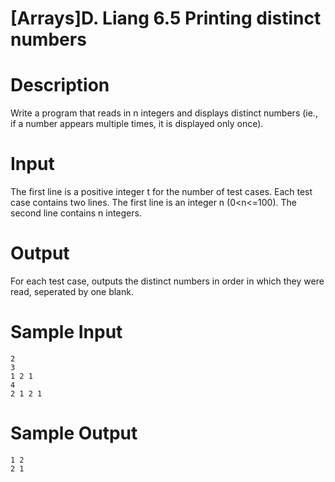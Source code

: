 # [Arrays]D. Liang 6.5 Printing distinct numbers

# Description
Write a program that reads in n integers and displays distinct numbers (ie., if a number appears multiple times, it is displayed only once).

# Input
The first line is a positive integer t for the number of test cases.
Each test case contains two lines. The first line is an integer n (0<n<=100). The second line contains n integers.
# Output
For each test case, outputs the distinct numbers in order in which they were read, seperated by one blank.

# Sample Input
```
2
3
1 2 1
4
2 1 2 1
```
# Sample Output
```
1 2
2 1
```
